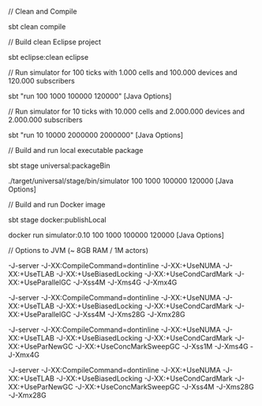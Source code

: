 // Clean and Compile

sbt clean compile


// Build clean Eclipse project

sbt eclipse:clean eclipse


// Run simulator for 100 ticks with 1.000 cells and 100.000 devices and 120.000 subscribers

sbt "run 100 1000 100000 120000" [Java Options]

// Run simulator for 10 ticks with 10.000 cells and 2.000.000 devices and 2.000.000 subscribers

sbt "run 10 10000 2000000 2000000" [Java Options]



// Build and run local executable package

sbt stage universal:packageBin

./target/universal/stage/bin/simulator 100 1000 100000 120000 [Java Options]


// Build and run Docker image

sbt stage docker:publishLocal

docker run simulator:0.10 100 1000 100000 120000 [Java Options]


// Options to JVM (~ 8GB RAM / 1M actors)

-J-server -J-XX:CompileCommand=dontinline -J-XX:+UseNUMA -J-XX:+UseTLAB -J-XX:+UseBiasedLocking -J-XX:+UseCondCardMark -J-XX:+UseParallelGC -J-Xss4M -J-Xms4G -J-Xmx4G

-J-server -J-XX:CompileCommand=dontinline -J-XX:+UseNUMA -J-XX:+UseTLAB -J-XX:+UseBiasedLocking -J-XX:+UseCondCardMark -J-XX:+UseParallelGC -J-Xss4M -J-Xms28G -J-Xmx28G

-J-server -J-XX:CompileCommand=dontinline -J-XX:+UseNUMA -J-XX:+UseTLAB -J-XX:+UseBiasedLocking -J-XX:+UseCondCardMark -J-XX:+UseParNewGC -J-XX:+UseConcMarkSweepGC -J-Xss1M -J-Xms4G -J-Xmx4G

-J-server -J-XX:CompileCommand=dontinline -J-XX:+UseNUMA -J-XX:+UseTLAB -J-XX:+UseBiasedLocking -J-XX:+UseCondCardMark -J-XX:+UseParNewGC -J-XX:+UseConcMarkSweepGC -J-Xss4M -J-Xms28G -J-Xmx28G
